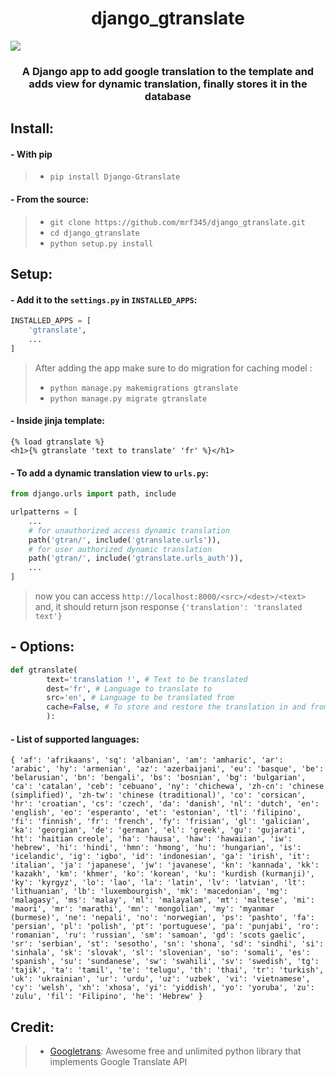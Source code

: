 <h1 align='center'> django_gtranslate </h1>
<p align='center'>

<a href="https://travis-ci.com/mrf345/django_gtranslate"><img src="https://travis-ci.com/mrf345/django_gtranslate.svg?branch=master" /></a>

</p>
<h3 align='center'>
    A Django app to add google translation to the template and
    adds view for dynamic translation, finally stores it in the database 
</h3>

## Install:

#### - With pip
> - `pip install Django-Gtranslate` <br />

#### - From the source:
> - `git clone https://github.com/mrf345/django_gtranslate.git`<br />
> - `cd django_gtranslate` <br />
> - `python setup.py install`

## Setup:
#### - Add it to the `settings.py` in `INSTALLED_APPS`:
```python
INSTALLED_APPS = [
    'gtranslate',
    ...
]
```
> After adding the app make sure to do migration for caching model :
> - `python manage.py makemigrations gtranslate`
> - `python manage.py migrate gtranslate`

#### - Inside jinja template:
```jinja
{% load gtranslate %}
<h1>{% gtranslate 'text to translate' 'fr' %}</h1>
```

#### - To add a dynamic translation view to `urls.py`: 
```python
from django.urls import path, include

urlpatterns = [
    ...
    # for unauthorized access dynamic translation 
    path('gtran/', include('gtranslate.urls')),
    # for user authorized dynamic translation
    path('gtran/', include('gtranslate.urls_auth')),
    ...
]
```
> now you can access `http://localhost:8000/<src>/<dest>/<text>` and, it should return json response `{'translation': 'translated text'}`

####

## - Options:
```python
def gtranslate(
        text='translation !', # Text to be translated
        dest='fr', # Language to translate to
        src='en', # Language to be translated from
        cache=False, # To store and restore the translation in and from the database
        ): 
```


#### - List of supported languages:
`{
    'af': 'afrikaans',
    'sq': 'albanian',
    'am': 'amharic',
    'ar': 'arabic',
    'hy': 'armenian',
    'az': 'azerbaijani',
    'eu': 'basque',
    'be': 'belarusian',
    'bn': 'bengali',
    'bs': 'bosnian',
    'bg': 'bulgarian',
    'ca': 'catalan',
    'ceb': 'cebuano',
    'ny': 'chichewa',
    'zh-cn': 'chinese (simplified)',
    'zh-tw': 'chinese (traditional)',
    'co': 'corsican',
    'hr': 'croatian',
    'cs': 'czech',
    'da': 'danish',
    'nl': 'dutch',
    'en': 'english',
    'eo': 'esperanto',
    'et': 'estonian',
    'tl': 'filipino',
    'fi': 'finnish',
    'fr': 'french',
    'fy': 'frisian',
    'gl': 'galician',
    'ka': 'georgian',
    'de': 'german',
    'el': 'greek',
    'gu': 'gujarati',
    'ht': 'haitian creole',
    'ha': 'hausa',
    'haw': 'hawaiian',
    'iw': 'hebrew',
    'hi': 'hindi',
    'hmn': 'hmong',
    'hu': 'hungarian',
    'is': 'icelandic',
    'ig': 'igbo',
    'id': 'indonesian',
    'ga': 'irish',
    'it': 'italian',
    'ja': 'japanese',
    'jw': 'javanese',
    'kn': 'kannada',
    'kk': 'kazakh',
    'km': 'khmer',
    'ko': 'korean',
    'ku': 'kurdish (kurmanji)',
    'ky': 'kyrgyz',
    'lo': 'lao',
    'la': 'latin',
    'lv': 'latvian',
    'lt': 'lithuanian',
    'lb': 'luxembourgish',
    'mk': 'macedonian',
    'mg': 'malagasy',
    'ms': 'malay',
    'ml': 'malayalam',
    'mt': 'maltese',
    'mi': 'maori',
    'mr': 'marathi',
    'mn': 'mongolian',
    'my': 'myanmar (burmese)',
    'ne': 'nepali',
    'no': 'norwegian',
    'ps': 'pashto',
    'fa': 'persian',
    'pl': 'polish',
    'pt': 'portuguese',
    'pa': 'punjabi',
    'ro': 'romanian',
    'ru': 'russian',
    'sm': 'samoan',
    'gd': 'scots gaelic',
    'sr': 'serbian',
    'st': 'sesotho',
    'sn': 'shona',
    'sd': 'sindhi',
    'si': 'sinhala',
    'sk': 'slovak',
    'sl': 'slovenian',
    'so': 'somali',
    'es': 'spanish',
    'su': 'sundanese',
    'sw': 'swahili',
    'sv': 'swedish',
    'tg': 'tajik',
    'ta': 'tamil',
    'te': 'telugu',
    'th': 'thai',
    'tr': 'turkish',
    'uk': 'ukrainian',
    'ur': 'urdu',
    'uz': 'uzbek',
    'vi': 'vietnamese',
    'cy': 'welsh',
    'xh': 'xhosa',
    'yi': 'yiddish',
    'yo': 'yoruba',
    'zu': 'zulu',
    'fil': 'Filipino',
    'he': 'Hebrew'
}`

## Credit:
> - [Googletrans][1311353e]: Awesome free and unlimited python library that implements Google Translate API

  [1311353e]: https://github.com/ssut/py-googletrans "Googletrans repo"

